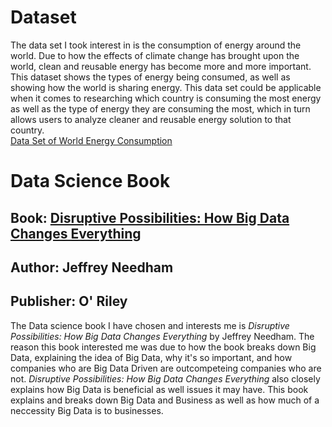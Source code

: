 # Dataset 
The data set I took interest in is the consumption of energy around the world. Due to how the effects of climate change has brought upon the world, clean and reusable energy has become more and more important. This dataset shows the types of energy being consumed, as well as showing how the world is sharing energy. This data set could be applicable when it comes to researching which country is consuming the most energy as well as the type of energy they are consuming the most, which in turn allows users to analyze cleaner and reusable energy solution to that country.  
[Data Set of World Energy Consumption](https://datacommons.org/explore#q=What%20is%20the%20solar%20energy%20consumption%20around%20the%20world%3F)

# Data Science Book
## Book: [Disruptive Possibilities: How Big Data Changes Everything](https://learning.oreilly.com/library/view/disruptive-possibilities-how/9781449368999/?sso_link=yes&sso_link_from=sdsu-edu)
## Author: Jeffrey Needham
## Publisher: O' Riley 
The Data science book I have chosen and interests me is *Disruptive Possibilities: How Big Data Changes Everything* by Jeffrey Needham. The reason this book interested me was due to how the book breaks down Big Data, explaining the idea of Big Data, why it's so important, and how companies who are Big Data Driven are outcompeteing companies who are not. *Disruptive Possibilities: How Big Data Changes Everything* also closely explains how Big Data is beneficial as well issues it may have. This book explains and breaks down Big Data and Business as well as how much of a neccessity Big Data is to businesses. 
